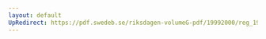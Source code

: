 ```yaml
---
layout: default
UpRedirect: https://pdf.swedeb.se/riksdagen-volumeG-pdf/19992000/reg_19992000/reg_19992000_0146.pdf
---
```

